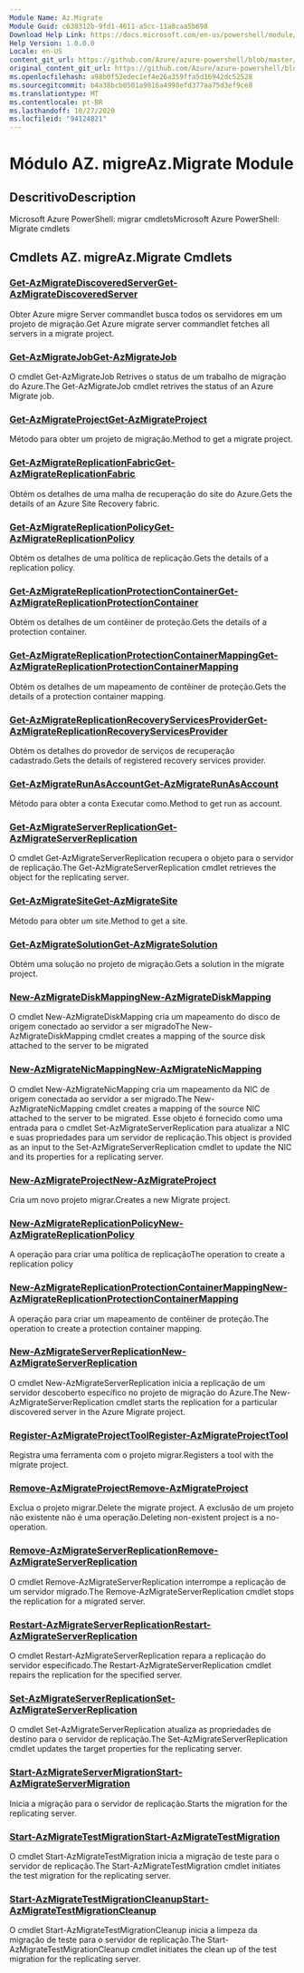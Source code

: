 ```yaml
---
Module Name: Az.Migrate
Module Guid: c638312b-9fd1-4611-a5cc-11a8caa5b698
Download Help Link: https://docs.microsoft.com/en-us/powershell/module/az.migrate
Help Version: 1.0.0.0
Locale: en-US
content_git_url: https://github.com/Azure/azure-powershell/blob/master/src/Migrate/help/Az.Migrate.md
original_content_git_url: https://github.com/Azure/azure-powershell/blob/master/src/Migrate/help/Az.Migrate.md
ms.openlocfilehash: a98b0f52edec1ef4e26a359ffa5d16942dc52528
ms.sourcegitcommit: b4a38bcb0501a9016a4998efd377aa75d3ef9ce8
ms.translationtype: MT
ms.contentlocale: pt-BR
ms.lasthandoff: 10/27/2020
ms.locfileid: "94124821"
---
```

# <span data-ttu-id="2ed93-101">Módulo AZ. migre</span><span class="sxs-lookup"><span data-stu-id="2ed93-101">Az.Migrate Module</span></span>
## <span data-ttu-id="2ed93-102">Descritivo</span><span class="sxs-lookup"><span data-stu-id="2ed93-102">Description</span></span>
<span data-ttu-id="2ed93-103">Microsoft Azure PowerShell: migrar cmdlets</span><span class="sxs-lookup"><span data-stu-id="2ed93-103">Microsoft Azure PowerShell: Migrate cmdlets</span></span>

## <span data-ttu-id="2ed93-104">Cmdlets AZ. migre</span><span class="sxs-lookup"><span data-stu-id="2ed93-104">Az.Migrate Cmdlets</span></span>
### [<span data-ttu-id="2ed93-105">Get-AzMigrateDiscoveredServer</span><span class="sxs-lookup"><span data-stu-id="2ed93-105">Get-AzMigrateDiscoveredServer</span></span>](Get-AzMigrateDiscoveredServer.md)
<span data-ttu-id="2ed93-106">Obter Azure migre Server commandlet busca todos os servidores em um projeto de migração.</span><span class="sxs-lookup"><span data-stu-id="2ed93-106">Get Azure migrate server commandlet fetches all servers in a migrate project.</span></span>

### [<span data-ttu-id="2ed93-107">Get-AzMigrateJob</span><span class="sxs-lookup"><span data-stu-id="2ed93-107">Get-AzMigrateJob</span></span>](Get-AzMigrateJob.md)
<span data-ttu-id="2ed93-108">O cmdlet Get-AzMigrateJob Retrives o status de um trabalho de migração do Azure.</span><span class="sxs-lookup"><span data-stu-id="2ed93-108">The Get-AzMigrateJob cmdlet retrives the status of an Azure Migrate job.</span></span>

### [<span data-ttu-id="2ed93-109">Get-AzMigrateProject</span><span class="sxs-lookup"><span data-stu-id="2ed93-109">Get-AzMigrateProject</span></span>](Get-AzMigrateProject.md)
<span data-ttu-id="2ed93-110">Método para obter um projeto de migração.</span><span class="sxs-lookup"><span data-stu-id="2ed93-110">Method to get a migrate project.</span></span>

### [<span data-ttu-id="2ed93-111">Get-AzMigrateReplicationFabric</span><span class="sxs-lookup"><span data-stu-id="2ed93-111">Get-AzMigrateReplicationFabric</span></span>](Get-AzMigrateReplicationFabric.md)
<span data-ttu-id="2ed93-112">Obtém os detalhes de uma malha de recuperação do site do Azure.</span><span class="sxs-lookup"><span data-stu-id="2ed93-112">Gets the details of an Azure Site Recovery fabric.</span></span>

### [<span data-ttu-id="2ed93-113">Get-AzMigrateReplicationPolicy</span><span class="sxs-lookup"><span data-stu-id="2ed93-113">Get-AzMigrateReplicationPolicy</span></span>](Get-AzMigrateReplicationPolicy.md)
<span data-ttu-id="2ed93-114">Obtém os detalhes de uma política de replicação.</span><span class="sxs-lookup"><span data-stu-id="2ed93-114">Gets the details of a replication policy.</span></span>

### [<span data-ttu-id="2ed93-115">Get-AzMigrateReplicationProtectionContainer</span><span class="sxs-lookup"><span data-stu-id="2ed93-115">Get-AzMigrateReplicationProtectionContainer</span></span>](Get-AzMigrateReplicationProtectionContainer.md)
<span data-ttu-id="2ed93-116">Obtém os detalhes de um contêiner de proteção.</span><span class="sxs-lookup"><span data-stu-id="2ed93-116">Gets the details of a protection container.</span></span>

### [<span data-ttu-id="2ed93-117">Get-AzMigrateReplicationProtectionContainerMapping</span><span class="sxs-lookup"><span data-stu-id="2ed93-117">Get-AzMigrateReplicationProtectionContainerMapping</span></span>](Get-AzMigrateReplicationProtectionContainerMapping.md)
<span data-ttu-id="2ed93-118">Obtém os detalhes de um mapeamento de contêiner de proteção.</span><span class="sxs-lookup"><span data-stu-id="2ed93-118">Gets the details of a protection container mapping.</span></span>

### [<span data-ttu-id="2ed93-119">Get-AzMigrateReplicationRecoveryServicesProvider</span><span class="sxs-lookup"><span data-stu-id="2ed93-119">Get-AzMigrateReplicationRecoveryServicesProvider</span></span>](Get-AzMigrateReplicationRecoveryServicesProvider.md)
<span data-ttu-id="2ed93-120">Obtém os detalhes do provedor de serviços de recuperação cadastrado.</span><span class="sxs-lookup"><span data-stu-id="2ed93-120">Gets the details of registered recovery services provider.</span></span>

### [<span data-ttu-id="2ed93-121">Get-AzMigrateRunAsAccount</span><span class="sxs-lookup"><span data-stu-id="2ed93-121">Get-AzMigrateRunAsAccount</span></span>](Get-AzMigrateRunAsAccount.md)
<span data-ttu-id="2ed93-122">Método para obter a conta Executar como.</span><span class="sxs-lookup"><span data-stu-id="2ed93-122">Method to get run as account.</span></span>

### [<span data-ttu-id="2ed93-123">Get-AzMigrateServerReplication</span><span class="sxs-lookup"><span data-stu-id="2ed93-123">Get-AzMigrateServerReplication</span></span>](Get-AzMigrateServerReplication.md)
<span data-ttu-id="2ed93-124">O cmdlet Get-AzMigrateServerReplication recupera o objeto para o servidor de replicação.</span><span class="sxs-lookup"><span data-stu-id="2ed93-124">The Get-AzMigrateServerReplication cmdlet retrieves the object for the replicating server.</span></span>

### [<span data-ttu-id="2ed93-125">Get-AzMigrateSite</span><span class="sxs-lookup"><span data-stu-id="2ed93-125">Get-AzMigrateSite</span></span>](Get-AzMigrateSite.md)
<span data-ttu-id="2ed93-126">Método para obter um site.</span><span class="sxs-lookup"><span data-stu-id="2ed93-126">Method to get a site.</span></span>

### [<span data-ttu-id="2ed93-127">Get-AzMigrateSolution</span><span class="sxs-lookup"><span data-stu-id="2ed93-127">Get-AzMigrateSolution</span></span>](Get-AzMigrateSolution.md)
<span data-ttu-id="2ed93-128">Obtém uma solução no projeto de migração.</span><span class="sxs-lookup"><span data-stu-id="2ed93-128">Gets a solution in the migrate project.</span></span>

### [<span data-ttu-id="2ed93-129">New-AzMigrateDiskMapping</span><span class="sxs-lookup"><span data-stu-id="2ed93-129">New-AzMigrateDiskMapping</span></span>](New-AzMigrateDiskMapping.md)
<span data-ttu-id="2ed93-130">O cmdlet New-AzMigrateDiskMapping cria um mapeamento do disco de origem conectado ao servidor a ser migrado</span><span class="sxs-lookup"><span data-stu-id="2ed93-130">The New-AzMigrateDiskMapping cmdlet creates a mapping of the source disk attached to the server to be migrated</span></span>

### [<span data-ttu-id="2ed93-131">New-AzMigrateNicMapping</span><span class="sxs-lookup"><span data-stu-id="2ed93-131">New-AzMigrateNicMapping</span></span>](New-AzMigrateNicMapping.md)
<span data-ttu-id="2ed93-132">O cmdlet New-AzMigrateNicMapping cria um mapeamento da NIC de origem conectada ao servidor a ser migrado.</span><span class="sxs-lookup"><span data-stu-id="2ed93-132">The New-AzMigrateNicMapping cmdlet creates a mapping of the source NIC attached to the server to be migrated.</span></span>
<span data-ttu-id="2ed93-133">Esse objeto é fornecido como uma entrada para o cmdlet Set-AzMigrateServerReplication para atualizar a NIC e suas propriedades para um servidor de replicação.</span><span class="sxs-lookup"><span data-stu-id="2ed93-133">This object is provided as an input to the Set-AzMigrateServerReplication cmdlet to update the NIC and its properties for a replicating server.</span></span>

### [<span data-ttu-id="2ed93-134">New-AzMigrateProject</span><span class="sxs-lookup"><span data-stu-id="2ed93-134">New-AzMigrateProject</span></span>](New-AzMigrateProject.md)
<span data-ttu-id="2ed93-135">Cria um novo projeto migrar.</span><span class="sxs-lookup"><span data-stu-id="2ed93-135">Creates a new Migrate project.</span></span>

### [<span data-ttu-id="2ed93-136">New-AzMigrateReplicationPolicy</span><span class="sxs-lookup"><span data-stu-id="2ed93-136">New-AzMigrateReplicationPolicy</span></span>](New-AzMigrateReplicationPolicy.md)
<span data-ttu-id="2ed93-137">A operação para criar uma política de replicação</span><span class="sxs-lookup"><span data-stu-id="2ed93-137">The operation to create a replication policy</span></span>

### [<span data-ttu-id="2ed93-138">New-AzMigrateReplicationProtectionContainerMapping</span><span class="sxs-lookup"><span data-stu-id="2ed93-138">New-AzMigrateReplicationProtectionContainerMapping</span></span>](New-AzMigrateReplicationProtectionContainerMapping.md)
<span data-ttu-id="2ed93-139">A operação para criar um mapeamento de contêiner de proteção.</span><span class="sxs-lookup"><span data-stu-id="2ed93-139">The operation to create a protection container mapping.</span></span>

### [<span data-ttu-id="2ed93-140">New-AzMigrateServerReplication</span><span class="sxs-lookup"><span data-stu-id="2ed93-140">New-AzMigrateServerReplication</span></span>](New-AzMigrateServerReplication.md)
<span data-ttu-id="2ed93-141">O cmdlet New-AzMigrateServerReplication inicia a replicação de um servidor descoberto específico no projeto de migração do Azure.</span><span class="sxs-lookup"><span data-stu-id="2ed93-141">The New-AzMigrateServerReplication cmdlet starts the replication for a particular discovered server in the Azure Migrate project.</span></span>

### [<span data-ttu-id="2ed93-142">Register-AzMigrateProjectTool</span><span class="sxs-lookup"><span data-stu-id="2ed93-142">Register-AzMigrateProjectTool</span></span>](Register-AzMigrateProjectTool.md)
<span data-ttu-id="2ed93-143">Registra uma ferramenta com o projeto migrar.</span><span class="sxs-lookup"><span data-stu-id="2ed93-143">Registers a tool with the migrate project.</span></span>

### [<span data-ttu-id="2ed93-144">Remove-AzMigrateProject</span><span class="sxs-lookup"><span data-stu-id="2ed93-144">Remove-AzMigrateProject</span></span>](Remove-AzMigrateProject.md)
<span data-ttu-id="2ed93-145">Exclua o projeto migrar.</span><span class="sxs-lookup"><span data-stu-id="2ed93-145">Delete the migrate project.</span></span>
<span data-ttu-id="2ed93-146">A exclusão de um projeto não existente não é uma operação.</span><span class="sxs-lookup"><span data-stu-id="2ed93-146">Deleting non-existent project is a no-operation.</span></span>

### [<span data-ttu-id="2ed93-147">Remove-AzMigrateServerReplication</span><span class="sxs-lookup"><span data-stu-id="2ed93-147">Remove-AzMigrateServerReplication</span></span>](Remove-AzMigrateServerReplication.md)
<span data-ttu-id="2ed93-148">O cmdlet Remove-AzMigrateServerReplication interrompe a replicação de um servidor migrado.</span><span class="sxs-lookup"><span data-stu-id="2ed93-148">The Remove-AzMigrateServerReplication cmdlet stops the replication for a migrated server.</span></span>

### [<span data-ttu-id="2ed93-149">Restart-AzMigrateServerReplication</span><span class="sxs-lookup"><span data-stu-id="2ed93-149">Restart-AzMigrateServerReplication</span></span>](Restart-AzMigrateServerReplication.md)
<span data-ttu-id="2ed93-150">O cmdlet Restart-AzMigrateServerReplication repara a replicação do servidor especificado.</span><span class="sxs-lookup"><span data-stu-id="2ed93-150">The Restart-AzMigrateServerReplication cmdlet repairs the replication for the specified server.</span></span>

### [<span data-ttu-id="2ed93-151">Set-AzMigrateServerReplication</span><span class="sxs-lookup"><span data-stu-id="2ed93-151">Set-AzMigrateServerReplication</span></span>](Set-AzMigrateServerReplication.md)
<span data-ttu-id="2ed93-152">O cmdlet Set-AzMigrateServerReplication atualiza as propriedades de destino para o servidor de replicação.</span><span class="sxs-lookup"><span data-stu-id="2ed93-152">The Set-AzMigrateServerReplication cmdlet updates the target properties for the replicating server.</span></span>

### [<span data-ttu-id="2ed93-153">Start-AzMigrateServerMigration</span><span class="sxs-lookup"><span data-stu-id="2ed93-153">Start-AzMigrateServerMigration</span></span>](Start-AzMigrateServerMigration.md)
<span data-ttu-id="2ed93-154">Inicia a migração para o servidor de replicação.</span><span class="sxs-lookup"><span data-stu-id="2ed93-154">Starts the migration for the replicating server.</span></span>

### [<span data-ttu-id="2ed93-155">Start-AzMigrateTestMigration</span><span class="sxs-lookup"><span data-stu-id="2ed93-155">Start-AzMigrateTestMigration</span></span>](Start-AzMigrateTestMigration.md)
<span data-ttu-id="2ed93-156">O cmdlet Start-AzMigrateTestMigration inicia a migração de teste para o servidor de replicação.</span><span class="sxs-lookup"><span data-stu-id="2ed93-156">The Start-AzMigrateTestMigration cmdlet initiates the test migration for the replicating server.</span></span>

### [<span data-ttu-id="2ed93-157">Start-AzMigrateTestMigrationCleanup</span><span class="sxs-lookup"><span data-stu-id="2ed93-157">Start-AzMigrateTestMigrationCleanup</span></span>](Start-AzMigrateTestMigrationCleanup.md)
<span data-ttu-id="2ed93-158">O cmdlet Start-AzMigrateTestMigrationCleanup inicia a limpeza da migração de teste para o servidor de replicação.</span><span class="sxs-lookup"><span data-stu-id="2ed93-158">The Start-AzMigrateTestMigrationCleanup cmdlet initiates the clean up of the test migration for the replicating server.</span></span>

